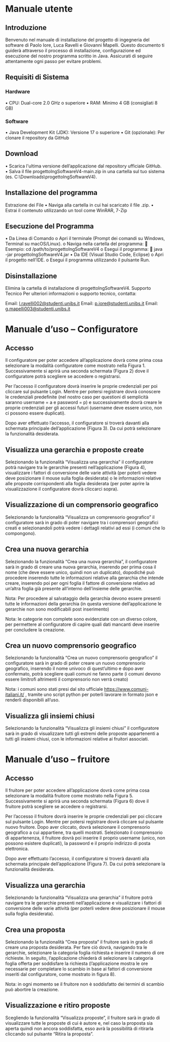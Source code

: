 # Manuale utente

## Introduzione

Benvenuto nel manuale di installazione del progetto di ingegneria del software di Paolo Iore, Luca Ravelli e Giovanni Mapelli. Questo documento ti guiderà attraverso il processo di installazione, configurazione ed esecuzione del nostro programma scritto in Java. Assicurati di seguire attentamente ogni passo per evitare problemi.
## Requisiti di Sistema
### Hardware
•	CPU: Dual-core 2.0 GHz o superiore
•	RAM: Minimo 4 GB (consigliati 8 GB)
### Software
•	Java Development Kit (JDK): Versione 17 o superiore
•	Git (opzionale): Per clonare il repository da GitHub
## Download
•	Scarica l'ultima versione dell’applicazione dal repository ufficiale GitHub.
•	Salva il file progettoIngSoftwareV4-main.zip in una cartella sul tuo sistema (es. C:\Downloads\progettoIngSoftwareV4).
## Installazione del programma
Estrazione dei File
•	Naviga alla cartella in cui hai scaricato il file .zip.
•	Estrai il contenuto utilizzando un tool come WinRAR, 7-Zip 
## Esecuzione del Programma
•	Da Linea di Comando
o	Apri il terminale (Prompt dei comandi su Windows, Terminal su macOS/Linux).
o	Naviga nella cartella del programma:
	Esempio: cd /path/to/progettoIngSoftwareV4
o	Esegui il programma:
	java -jar progettoIngSoftwareV4.jar
•	Da IDE (Visual Studio Code, Eclipse)
o	Apri il progetto nell'IDE.
o	Esegui il programma utilizzando il pulsante Run.
## Disinstallazione
Elimina la cartella di installazione di progettoIngSoftwareV4.
Supporto Tecnico
Per ulteriori informazioni o supporto tecnico, contatta:

Email: l.ravelli002@studenti.unibs.it 
Email: p.iore@studenti.unibs.it
Email: g.mapelli003@studenti.unibs.it

# Manuale d’uso – Configuratore
## Accesso

Il configuratore per poter accedere all’applicazione dovrà come prima cosa selezionare la modalità configuratore come mostrato nella Figura 1. Successivamente si aprirà una seconda schermata (Figura 2) dove il configuratore potrà scegliere se accedere o registrarsi.

Per l’accesso il configuratore dovrà inserire le proprie credenziali per poi cliccare sul pulsante Login. Mentre per potersi registrare dovrà conoscere le credenziali predefinite (nel nostro caso per questioni di semplicità saranno username = a e password = p) e successivamente dovrà creare le proprie credenziali per gli accessi futuri (username deve essere unico, non ci possono essere duplicati).

Dopo aver effettuato l’accesso, il configuratore si troverà davanti alla schermata principale dell’applicazione (Figura 3). Da cui potrà selezionare la funzionalità desiderata.

## Visualizza una gerarchia e proposte create


Selezionando la funzionalità “Visualizza una gerarchia” il configuratore potrà navigare tra le gerarchie presenti nell’applicazione (Figura 4), visualizzare i fattori di conversione delle varie attività (per poterli vedere deve posizionare il mouse sulla foglia desiderata) o le informazioni relative alle proposte corrispondenti alla foglia desiderata (per poter aprire la visualizzazione il configuratore dovrà cliccarci sopra).
## Visualizzazione di un comprensorio geografico
Selezionando la funzionalità “Visualizza un comprensorio geografico” il configuratore sarà in grado di poter navigare tra i comprensori geografici creati e selezionandoli potrà vedere i dettagli relativi ad essi (i comuni che lo compongono).
## Crea una nuova gerarchia
Selezionando la funzionalità “Crea una nuova gerarchia”, il configuratore sarà in grado di creare una nuova gerarchia, inserendo per prima cosa il nome (che deve essere unico, quindi non un duplicato), dopodiché può procedere inserendo tutte le informazioni relative alla gerarchia che intende creare, inserendo poi per ogni foglia il fattore di conversione relativo ad un’altra foglia già presente all’interno dell’insieme delle gerarchie.

Nota:
Per procedere al salvataggio della gerarchia devono essere presenti tutte le informazioni della gerarchia (in questa versione dell’applicazione le gerarchie non sono modificabili post inserimento)


Nota:
le categorie non complete sono evidenziate con un diverso colore, per permettere al configuratore di capire quali dati mancanti deve inserire per concludere la creazione.
## Crea un nuovo comprensorio geografico
Selezionando la funzionalità “Crea un nuovo comprensorio geografico” il configuratore sarà in grado di poter creare un nuovo comprensorio geografico, inserendo il nome univoco di quest’ultimo e dopo aver confermato, potrà scegliere quali comuni ne fanno parte (i comuni devono essere limitrofi altrimenti il comprensorio non verrà creato)

Nota:
i comuni sono stati presi dal sito ufficiale https://www.comuni-italiani.it/ , tramite uno script python per poterli lavorare in formato json e renderli disponibili all’uso.

## Visualizza gli insiemi chiusi
Selezionando la funzionalità “Visualizza gli insiemi chiusi” il configuratore sarà in grado di visualizzare tutti gli estremi delle proposte appartenenti a tutti gli insiemi chiusi, con le informazioni relative ai fruitori associati. 
 
# Manuale d’uso – fruitore
## Accesso


Il fruitore per poter accedere all’applicazione dovrà come prima cosa selezionare la modalità fruitore come mostrato nella Figura 5. Successivamente si aprirà una seconda schermata (Figura 6) dove il fruitore potrà scegliere se accedere o registrarsi.

Per l’accesso il fruitore dovrà inserire le proprie credenziali per poi cliccare sul pulsante Login. Mentre per potersi registrare dovrà cliccare sul pulsante nuovo fruitore. Dopo aver cliccato, dovrà selezionare il comprensorio geografico a cui appartiene, tra quelli mostrati. Selezionato il comprensorio di appartenenza, il fruitore dovrà poi inserire il proprio username (unico, non possono esistere duplicati), la password e il proprio indirizzo di posta elettronica.

Dopo aver effettuato l’accesso, il configuratore si troverà davanti alla schermata principale dell’applicazione (Figura 7). Da cui potrà selezionare la funzionalità desiderata.

## Visualizza una gerarchia
Selezionando la funzionalità “Visualizza una gerarchia” il fruitore potrà navigare tra le gerarchie presenti nell’applicazione e visualizzare i fattori di conversione delle varie attività (per poterli vedere deve posizionare il mouse sulla foglia desiderata).

## Crea una proposta
Selezionando la funzionalità “Crea proposta” il fruitore sarà in grado di creare una proposta desiderata. Per fare ciò dovrà, navigando tra le gerarchie, selezionare la categoria foglia richiesta e inserire il numero di ore richieste. In seguito, l’applicazione chiederà di selezionare la categoria foglia offerta per soddisfare la richiesta (l’applicazione mostra le ore necessarie per completare lo scambio in base ai fattori di conversione inseriti dal configuratore, come mostrato in figura 8).

Nota:
in ogni momento se il fruitore non è soddisfatto dei termini di scambio può abortire la creazione.



## Visualizzazione e ritiro proposte
Scegliendo la funzionalità “Visualizza proposte”, il fruitore sarà in grado di visualizzare tutte le proposte di cui è autore e, nel caso la proposta sia aperta quindi non ancora soddisfatta, esso avrà la possibilità di ritirarla cliccando sul pulsante “Ritira la proposta”.
